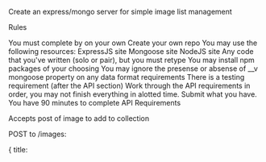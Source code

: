 Create an express/mongo server for simple image list management

Rules

You must complete by on your own
Create your own repo
You may use the following resources:
ExpressJS site
Mongoose site
NodeJS site
Any code that you've written (solo or pair), but you must retype
You may install npm packages of your choosing
You may ignore the presense or absense of __v mongoose property on any data format requirements
There is a testing requirement (after the API section)
Work through the API requirements in order, you may not finish everything in alotted time. Submit what you have.
You have 90 minutes to complete
API Requirements

Accepts post of image to add to collection

POST to /images:

{
    title: <title>,
    description: <description>,
    category: <animals|food|places>,
    url: <url> 
}
title, category, and url are required
category should be limited to one of specified values (animals|food|places)
If any of those conditions are not met, return a 400 status code.

POST should return the same format as GET to /images/:id:

Retrieve list of images

GET to /images:

[
    { _id: "123abc", title: "titleOne", category: "animals" },
    { _id: "456def", title: "titleTwo", category: "animals" },
    { _id: "789ghi", title: "titleThree", category: "food" }
]
Notice fieldset being returned
Return empty array if no images
Retreive image detail

GET to /images/:id:

{ 
    _id: "123abc", 
    title: "cute kitten at table", 
    category: "animals",
    description: "adorable kitten doing lunch",
    url: "http://image.png" 
}
Notice fieldset being returned
Return 404 if id doesn't exist
Retrieve list of images in one category

GET to /images?category=animals:

[
    { _id: "123abc", title: "titleOne", category: "animals" },
    { _id: "456def", title: "titleTwo", category: "animals" }
]
Same fieldset as normal GET of images
Return empty array if no images
If category not one of three defined categories, return 400
Testing

You only need to include the following e2e test:

POST an image
use returned id to GET same image
assert that title, description, category, and url are equal to orignally supplied data.
